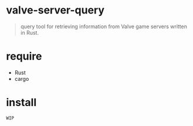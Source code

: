 # valve-server-query

> query tool for retrieving information from Valve game servers written in Rust.

# require
- Rust
- cargo

# install
`WIP`
